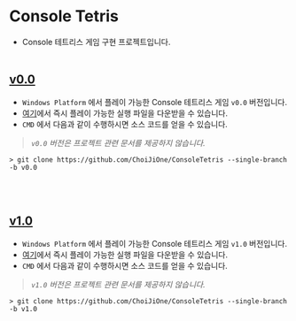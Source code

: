 # Console Tetris
- Console 테트리스 게임 구현 프로젝트입니다.
<br><br>


## [v0.0](https://github.com/ChoiJiOne/ConsoleTetris/tree/v0.0)
- `Windows Platform` 에서 플레이 가능한 Console 테트리스 게임 `v0.0` 버전입니다.
- [여기](https://github.com/ChoiJiOne/ConsoleTetris/releases/tag/v0.0)에서 즉시 플레이 가능한 실행 파일을 다운받을 수 있습니다. 
- `CMD` 에서 다음과 같이 수행하시면 소스 코드를 얻을 수 있습니다.
> *`v0.0` 버전은 프로젝트 관련 문서를 제공하지 않습니다.*

```
> git clone https://github.com/ChoiJiOne/ConsoleTetris --single-branch -b v0.0
```
<br><br>


## [v1.0](https://github.com/ChoiJiOne/ConsoleTetris/tree/v1.0)
- `Windows Platform` 에서 플레이 가능한 Console 테트리스 게임 `v1.0` 버전입니다.
- [여기](https://github.com/ChoiJiOne/ConsoleTetris/releases/tag/v1.0)에서 즉시 플레이 가능한 실행 파일을 다운받을 수 있습니다. 
- `CMD` 에서 다음과 같이 수행하시면 소스 코드를 얻을 수 있습니다.
> *`v1.0` 버전은 프로젝트 관련 문서를 제공하지 않습니다.*

```
> git clone https://github.com/ChoiJiOne/ConsoleTetris --single-branch -b v1.0
```
